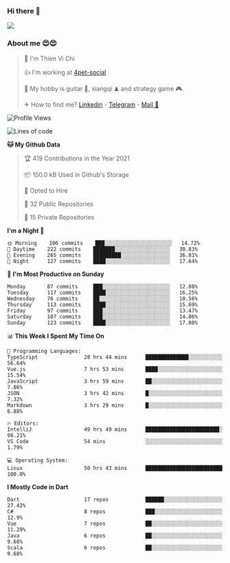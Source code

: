 ### Hi there 👋
![](https://media1.tenor.com/images/9aa4aee77151757a310fcdb4b8fd2a0a/tenor.gif?itemid=12671405)

### About me 😍😍

> 🙎 I'm Thien Vi Chi
> 
> 👍 I'm working at [4pet-social](https://github.com/4pet-social)
>
> 🥞 My hobby is guitar 🎸, xiangqi ♟ and strategy game 🎮.
> 
> ✈ How to find me? [Linkedin](https://www.linkedin.com/in/tvc12/) - [Telegram](https://t.me/yeutham212) - [Mail 📧](mailto:meomeocf98@gmail.com)
> 

<!--START_SECTION:waka-->
![Profile Views](http://img.shields.io/badge/Profile%20Views-5-blue)

![Lines of code](https://img.shields.io/badge/From%20Hello%20World%20I%27ve%20Written-742939%20lines%20of%20code-blue)

**🐱 My Github Data** 

> 🏆 419 Contributions in the Year 2021
 > 
> 📦 150.0 kB Used in Github's Storage 
 > 
> 💼 Opted to Hire
 > 
> 📜 32 Public Repositories 
 > 
> 🔑 15 Private Repositories  
 > 
**I'm a Night 🦉** 

```text
🌞 Morning    106 commits    ███░░░░░░░░░░░░░░░░░░░░░░   14.72% 
🌆 Daytime    222 commits    ███████░░░░░░░░░░░░░░░░░░   30.83% 
🌃 Evening    265 commits    █████████░░░░░░░░░░░░░░░░   36.81% 
🌙 Night      127 commits    ████░░░░░░░░░░░░░░░░░░░░░   17.64%

```
📅 **I'm Most Productive on Sunday** 

```text
Monday       87 commits     ███░░░░░░░░░░░░░░░░░░░░░░   12.08% 
Tuesday      117 commits    ████░░░░░░░░░░░░░░░░░░░░░   16.25% 
Wednesday    76 commits     ██░░░░░░░░░░░░░░░░░░░░░░░   10.56% 
Thursday     113 commits    ████░░░░░░░░░░░░░░░░░░░░░   15.69% 
Friday       97 commits     ███░░░░░░░░░░░░░░░░░░░░░░   13.47% 
Saturday     107 commits    ███░░░░░░░░░░░░░░░░░░░░░░   14.86% 
Sunday       123 commits    ████░░░░░░░░░░░░░░░░░░░░░   17.08%

```


📊 **This Week I Spent My Time On** 

```text
💬 Programming Languages: 
TypeScript               28 hrs 44 mins      ██████████████░░░░░░░░░░░   56.64% 
Vue.js                   7 hrs 53 mins       ████░░░░░░░░░░░░░░░░░░░░░   15.54% 
JavaScript               3 hrs 59 mins       ██░░░░░░░░░░░░░░░░░░░░░░░   7.86% 
JSON                     3 hrs 42 mins       █░░░░░░░░░░░░░░░░░░░░░░░░   7.32% 
Markdown                 3 hrs 29 mins       █░░░░░░░░░░░░░░░░░░░░░░░░   6.88%

🔥 Editors: 
IntelliJ                 49 hrs 49 mins      ████████████████████████░   98.21% 
VS Code                  54 mins             ░░░░░░░░░░░░░░░░░░░░░░░░░   1.79%

💻 Operating System: 
Linux                    50 hrs 43 mins      █████████████████████████   100.0%

```

**I Mostly Code in Dart** 

```text
Dart                     17 repos            ██████░░░░░░░░░░░░░░░░░░░   27.42% 
C#                       8 repos             ███░░░░░░░░░░░░░░░░░░░░░░   12.9% 
Vue                      7 repos             ██░░░░░░░░░░░░░░░░░░░░░░░   11.29% 
Java                     6 repos             ██░░░░░░░░░░░░░░░░░░░░░░░   9.68% 
Scala                    6 repos             ██░░░░░░░░░░░░░░░░░░░░░░░   9.68%

```



<!--END_SECTION:waka-->